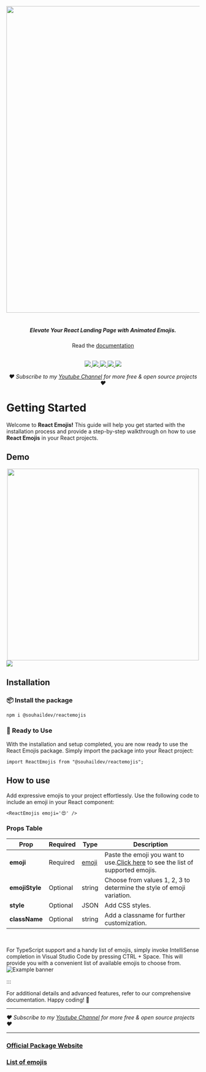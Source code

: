 <div align="center">
  <br/>
  <img src="https://i.imgur.com/B2dHz6H.png" width="800" />
  <br/>
  <br/>
  <h5>
    Elevate Your React Landing Page with Animated Emojis.
  </h5>
  Read the <a href="https://docs.reactemojis.com/">documentation</a>
  <br/>
  <br/>
  <p>   
    <a href="https://badge.fury.io/js/@souhaildev%2Freactemojis">
      <img src="https://badge.fury.io/js/@souhaildev%2Freactemojis.svg"/>
    </a>
    <a href="https://reactemojis.com">
      <img src="https://img.shields.io/badge/live-demo-example"/>
    </a>
    <a href="https://github.com/benlhachemi/reactemojis/issues">
      <img src="https://img.shields.io/github/issues/benlhachemi/reactemojis"/>
    </a>
    <a href="ttps://github.com/wisehackermonkey/benlhachemi/reactemojis">
      <img src="https://img.shields.io/github/stars/benlhachemi/reactemojis"/>
    </a>
    <a href="https://github.com/benlhachemi/reactemojis/blob/master/LICENSE">
      <img src="https://img.shields.io/github/license/benlhachemi/reactemojis"/>
    </a>
    
  </p>
  <p>
    <em>♥️ Subscribe to my <a href="https://www.youtube.com/@souhail_benlhachemi">Youtube Channel</a> for more free & open source projects ♥️</em>
  </p>
</div>

# Getting Started

Welcome to **React Emojis!** This guide will help you get started with the installation process and provide a step-by-step walkthrough on how to use **React Emojis** in your React projects.


## Demo

<center><img src="https://i.imgur.com/2EI3A7u.png" width=500/></center>
<img src="https://i.imgur.com/C6hkVwt.png"/>


## Installation

### 📦 Install the package

```shell
npm i @souhaildev/reactemojis
```

### 🎉 Ready to Use

With the installation and setup completed, you are now ready to use the React Emojis package. Simply import the package into your React project:

```tsx
import ReactEmojis from "@souhaildev/reactemojis";
```

## How to use

Add expressive emojis to your project effortlessly. Use the following code to include an emoji in your React component:

```tsx
<ReactEmojis emoji='😍' />
```

### Props Table

| Prop                 | Required | Type                                                                                                       | Description                                                                                                                                                                          |
| -------------------- | -------- | ---------------------------------------------------------------------------------------------------------- | ------------------------------------------------------------------------------------------------------------------------------------------------------------------------------------ |
| **emoji**      | Required | [emoji]([https://docs.reactemojis.com/docs/list-of-emojis](https://docs.reactemojis.com/docs/list-of-emojis)) | Paste the emoji you want to use.[Click here]([https://docs.reactemojis.com/docs/list-of-emojis](https://docs.reactemojis.com/docs/list-of-emojis)) to see the list of supported emojis. |
| **emojiStyle** | Optional | string                                                                                                     | Choose from values 1, 2, 3 to determine the style of emoji variation.                                                                                                                |
| **style**      | Optional | JSON                                                                                                       | Add CSS styles.                                                                                                                                                                      |
| **className**  | Optional | string                                                                                                     | Add a classname for further customization.                                                                                                                                           |

<br />

For TypeScript support and a handy list of emojis, simply invoke IntelliSense completion in Visual Studio Code by pressing CTRL + Space. This will provide you with a convenient list of available emojis to choose from.
![Example banner](https://i.imgur.com/BmoEZZj.png)

:::

For additional details and advanced features, refer to our comprehensive documentation. Happy coding! 🚀

---

<p>
    <em>♥️ Subscribe to my <a href="https://www.youtube.com/@souhail_benlhachemi">Youtube Channel</a> for more free & open source projects ♥️</em>
  </p>

---

### [Official Package Website](https://reactemojis.com)

### [List of emojis](https://docs.reactemojis.com/docs/list-of-emojis)
